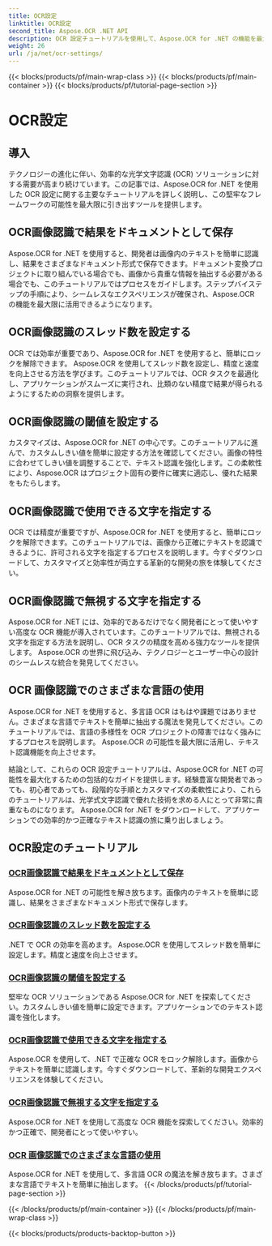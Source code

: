 ```yaml
---
title: OCR設定
linktitle: OCR設定
second_title: Aspose.OCR .NET API
description: OCR 設定チュートリアルを使用して、Aspose.OCR for .NET の機能を最大限に活用してください。画像内のテキスト認識の精度、速度、カスタマイズを強化する方法を学びます。
weight: 26
url: /ja/net/ocr-settings/
---
```


{{< blocks/products/pf/main-wrap-class >}}
{{< blocks/products/pf/main-container >}}
{{< blocks/products/pf/tutorial-page-section >}}

# OCR設定


## 導入

テクノロジーの進化に伴い、効率的な光学文字認識 (OCR) ソリューションに対する需要が高まり続けています。この記事では、Aspose.OCR for .NET を使用した OCR 設定に関する主要なチュートリアルを詳しく説明し、この堅牢なフレームワークの可能性を最大限に引き出すツールを提供します。

## OCR画像認識で結果をドキュメントとして保存

Aspose.OCR for .NET を使用すると、開発者は画像内のテキストを簡単に認識し、結果をさまざまなドキュメント形式で保存できます。ドキュメント変換プロジェクトに取り組んでいる場合でも、画像から貴重な情報を抽出する必要がある場合でも、このチュートリアルではプロセスをガイドします。ステップバイステップの手順により、シームレスなエクスペリエンスが確保され、Aspose.OCR の機能を最大限に活用できるようになります。

## OCR画像認識のスレッド数を設定する

OCR では効率が重要であり、Aspose.OCR for .NET を使用すると、簡単にロックを解除できます。 Aspose.OCR を使用してスレッド数を設定し、精度と速度を向上させる方法を学びます。このチュートリアルでは、OCR タスクを最適化し、アプリケーションがスムーズに実行され、比類のない精度で結果が得られるようにするための洞察を提供します。

## OCR画像認識の閾値を設定する

カスタマイズは、Aspose.OCR for .NET の中心です。このチュートリアルに進んで、カスタムしきい値を簡単に設定する方法を確認してください。画像の特性に合わせてしきい値を調整することで、テキスト認識を強化します。この柔軟性により、Aspose.OCR はプロジェクト固有の要件に確実に適応し、優れた結果をもたらします。

## OCR画像認識で使用できる文字を指定する

OCR では精度が重要ですが、Aspose.OCR for .NET を使用すると、簡単にロックを解除できます。このチュートリアルでは、画像から正確にテキストを認識できるように、許可される文字を指定するプロセスを説明します。今すぐダウンロードして、カスタマイズと効率性が両立する革新的な開発の旅を体験してください。

## OCR画像認識で無視する文字を指定する

Aspose.OCR for .NET には、効率的であるだけでなく開発者にとって使いやすい高度な OCR 機能が導入されています。このチュートリアルでは、無視される文字を指定する方法を説明し、OCR タスクの精度を高める強力なツールを提供します。 Aspose.OCR の世界に飛び込み、テクノロジーとユーザー中心の設計のシームレスな統合を発見してください。

## OCR 画像認識でのさまざまな言語の使用

Aspose.OCR for .NET を使用すると、多言語 OCR はもはや課題ではありません。さまざまな言語でテキストを簡単に抽出する魔法を発見してください。このチュートリアルでは、言語の多様性を OCR プロジェクトの障害ではなく強みにするプロセスを説明します。 Aspose.OCR の可能性を最大限に活用し、テキスト認識機能を向上させます。

結論として、これらの OCR 設定チュートリアルは、Aspose.OCR for .NET の可能性を最大化するための包括的なガイドを提供します。経験豊富な開発者であっても、初心者であっても、段階的な手順とカスタマイズの柔軟性により、これらのチュートリアルは、光学式文字認識で優れた技術を求める人にとって非常に貴重なものになります。 Aspose.OCR for .NET をダウンロードして、アプリケーションでの効率的かつ正確なテキスト認識の旅に乗り出しましょう。
## OCR設定のチュートリアル
### [OCR画像認識で結果をドキュメントとして保存](./save-result-as-document/)
Aspose.OCR for .NET の可能性を解き放ちます。画像内のテキストを簡単に認識し、結果をさまざまなドキュメント形式で保存します。
### [OCR画像認識のスレッド数を設定する](./set-threads-count/)
.NET で OCR の効率を高めます。 Aspose.OCR を使用してスレッド数を簡単に設定します。精度と速度を向上させます。
### [OCR画像認識の閾値を設定する](./set-threshold-value/)
堅牢な OCR ソリューションである Aspose.OCR for .NET を探索してください。カスタムしきい値を簡単に設定できます。アプリケーションでのテキスト認識を強化します。
### [OCR画像認識で使用できる文字を指定する](./specify-allowed-characters/)
Aspose.OCR を使用して、.NET で正確な OCR をロック解除します。画像からテキストを簡単に認識します。今すぐダウンロードして、革新的な開発エクスペリエンスを体験してください。
### [OCR画像認識で無視する文字を指定する](./specify-ignored-characters/)
Aspose.OCR for .NET を使用して高度な OCR 機能を探索してください。効率的かつ正確で、開発者にとって使いやすい。
### [OCR 画像認識でのさまざまな言語の使用](./working-with-different-languages/)
Aspose.OCR for .NET を使用して、多言語 OCR の魔法を解き放ちます。さまざまな言語でテキストを簡単に抽出します。
{{< /blocks/products/pf/tutorial-page-section >}}

{{< /blocks/products/pf/main-container >}}
{{< /blocks/products/pf/main-wrap-class >}}

{{< blocks/products/products-backtop-button >}}

